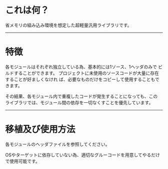 # これは何？
省メモリの組み込み環境を想定した超軽量汎用ライブラリです。

----------------------------------------------------------------------

# 特徴
各モジュールはそれぞれ独立している為、基本的には1ソース、1ヘッダのみで
ビルドすることができます。
プロジェクトに未使用のソースコードが大量に存在することが好ましくなけれ
ば、必要なものだけをコピーして使用することもできます。


その結果、各モジュール内で重複したコードが発生することになっても、この
ライブラリでは、モジュール間の依存を一切なくすことを優先しています。

----------------------------------------------------------------------

# 移植及び使用方法
各モジュールのヘッダファイルを参照してください。

OSやターゲットに依存していない為、適切なグルーコードを用意してやるだけ
で使用可能です。
